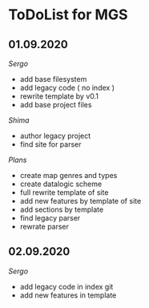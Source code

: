  
# ToDoList for MGS


## 01.09.2020

*Sergo*

- add base filesystem
- add legacy code ( no index )
- rewrite template by v0.1
- add base project files

*Shima*

- author legacy project
- find site for parser

*Plans*

- create map genres and types
- create datalogic scheme
- full rewrite template of site
- add new features by template of site
- add sections by template
- find legacy parser
- rewrate parser

## 02.09.2020

*Sergo*

- add legacy code in index git
- add new features in template
